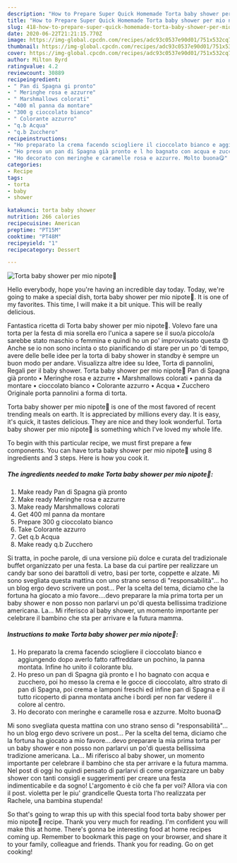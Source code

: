 ```yaml
---
description: "How to Prepare Super Quick Homemade Torta baby shower per mio nipote💙"
title: "How to Prepare Super Quick Homemade Torta baby shower per mio nipote💙"
slug: 418-how-to-prepare-super-quick-homemade-torta-baby-shower-per-mio-nipote
date: 2020-06-22T21:21:15.770Z
image: https://img-global.cpcdn.com/recipes/adc93c0537e90d01/751x532cq70/torta-baby-shower-per-mio-nipote💙-recipe-main-photo.jpg
thumbnail: https://img-global.cpcdn.com/recipes/adc93c0537e90d01/751x532cq70/torta-baby-shower-per-mio-nipote💙-recipe-main-photo.jpg
cover: https://img-global.cpcdn.com/recipes/adc93c0537e90d01/751x532cq70/torta-baby-shower-per-mio-nipote💙-recipe-main-photo.jpg
author: Milton Byrd
ratingvalue: 4.2
reviewcount: 30889
recipeingredient:
- " Pan di Spagna gi pronto"
- " Meringhe rosa e azzurre"
- " Marshmallows colorati"
- "400 ml panna da montare"
- "300 g cioccolato bianco"
- " Colorante azzurro"
- "q.b Acqua"
- "q.b Zucchero"
recipeinstructions:
- "Ho preparato la crema facendo sciogliere il cioccolato bianco e aggiungendo dopo averlo fatto raffreddare un pochino, la panna montata. Infine ho unito il colorante blu."
- "Ho preso un pan di Spagna già pronto e l ho bagnato con acqua e zucchero, poi ho messo la crema e le gocce di cioccolato, altro strato di pan di Spagna, poi crema e lamponi freschi ed infine pan di Spagna e il tutto ricoperto di panna montata anche i bordi per non far vedere il colore al centro."
- "Ho decorato con meringhe e caramelle rosa e azzurre. Molto buona😋"
categories:
- Recipe
tags:
- torta
- baby
- shower

katakunci: torta baby shower 
nutrition: 266 calories
recipecuisine: American
preptime: "PT15M"
cooktime: "PT48M"
recipeyield: "1"
recipecategory: Dessert

---
```



![Torta baby shower per mio nipote💙](https://img-global.cpcdn.com/recipes/adc93c0537e90d01/751x532cq70/torta-baby-shower-per-mio-nipote💙-recipe-main-photo.jpg)

Hello everybody, hope you're having an incredible day today. Today, we're going to make a special dish, torta baby shower per mio nipote💙. It is one of my favorites. This time, I will make it a bit unique. This will be really delicious.

Fantastica ricetta di Torta baby shower per mio nipote💙. Volevo fare una torta per la festa di mia sorella ero l&#39;unica a sapere se il suo/a piccolo/a sarebbe stato maschio o femmina e quindi ho un po&#39; improvvisato questa 😍 Anche se io non sono incinta o sto pianificando di stare per un po &#39;di tempo, avere delle belle idee per la torta di baby shower in standby è sempre un buon modo per andare. Visualizza altre idee su Idee, Torta di pannolini, Regali per il baby shower. Torta baby shower per mio nipote💙 Pan di Spagna già pronto • Meringhe rosa e azzurre • Marshmallows colorati • panna da montare • cioccolato bianco • Colorante azzurro • Acqua • Zucchero Originale porta pannolini a forma di torta.

Torta baby shower per mio nipote💙 is one of the most favored of recent trending meals on earth. It is appreciated by millions every day. It is easy, it's quick, it tastes delicious. They are nice and they look wonderful. Torta baby shower per mio nipote💙 is something which I've loved my whole life.


To begin with this particular recipe, we must first prepare a few components. You can have torta baby shower per mio nipote💙 using 8 ingredients and 3 steps. Here is how you cook it.

<!--inarticleads1-->

##### The ingredients needed to make Torta baby shower per mio nipote💙:

1. Make ready  Pan di Spagna già pronto
1. Make ready  Meringhe rosa e azzurre
1. Make ready  Marshmallows colorati
1. Get 400 ml panna da montare
1. Prepare 300 g cioccolato bianco
1. Take  Colorante azzurro
1. Get q.b Acqua
1. Make ready q.b Zucchero


Si tratta, in poche parole, di una versione più dolce e curata del tradizionale buffet organizzato per una festa. La base da cui partire per realizzare un candy bar sono dei barattoli di vetro, basi per torte, coppette e alzate. Mi sono svegliata questa mattina con uno strano senso di &#34;responsabilità&#34;… ho un blog ergo devo scrivere un post… Per la scelta del tema, diciamo che la fortuna ha giocato a mio favore….devo preparare la mia prima torta per un baby shower e non posso non parlarvi un po&#39;di questa bellissima tradizione americana. La… Mi riferisco al baby shower, un momento importante per celebrare il bambino che sta per arrivare e la futura mamma. 

<!--inarticleads2-->

##### Instructions to make Torta baby shower per mio nipote💙:

1. Ho preparato la crema facendo sciogliere il cioccolato bianco e aggiungendo dopo averlo fatto raffreddare un pochino, la panna montata. Infine ho unito il colorante blu.
1. Ho preso un pan di Spagna già pronto e l ho bagnato con acqua e zucchero, poi ho messo la crema e le gocce di cioccolato, altro strato di pan di Spagna, poi crema e lamponi freschi ed infine pan di Spagna e il tutto ricoperto di panna montata anche i bordi per non far vedere il colore al centro.
1. Ho decorato con meringhe e caramelle rosa e azzurre. Molto buona😋


Mi sono svegliata questa mattina con uno strano senso di &#34;responsabilità&#34;… ho un blog ergo devo scrivere un post… Per la scelta del tema, diciamo che la fortuna ha giocato a mio favore….devo preparare la mia prima torta per un baby shower e non posso non parlarvi un po&#39;di questa bellissima tradizione americana. La… Mi riferisco al baby shower, un momento importante per celebrare il bambino che sta per arrivare e la futura mamma. Nel post di oggi ho quindi pensato di parlarvi di come organizzare un baby shower con tanti consigli e suggerimenti per creare una festa indimenticabile e da sogno! L&#39;argomento è ciò che fa per voi? Allora via con il post. violetta per le piu&#39; grandicelle Questa torta l&#39;ho realizzata per Rachele, una bambina stupenda! 

So that's going to wrap this up with this special food torta baby shower per mio nipote💙 recipe. Thank you very much for reading. I'm confident you will make this at home. There's gonna be interesting food at home recipes coming up. Remember to bookmark this page on your browser, and share it to your family, colleague and friends. Thank you for reading. Go on get cooking!
